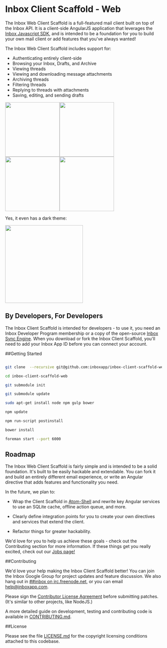 Inbox Client Scaffold - Web
========

The Inbox Web Client Scaffold is a full-featured mail client built on top of the Inbox API. It is a client-side AngularJS application that leverages the [Inbox Javascript SDK](https://github.com/inboxapp/inbox.js), and is intended to be a foundation for you to build your own mail client or add features that you've always wanted! 

The Inbox Web Client Scaffold includes support for:

- Authenticating entirely client-side
- Browsing your Inbox, Drafts, and Archive
- Viewing threads
- Viewing and downloading message attachments
- Archiving threads
- Filtering threads
- Replying to threads with attachments
- Saving, editing, and sending drafts

<a href="https://raw.githubusercontent.com/inboxapp/inbox-client-scaffold-web/master/screenshots/screenshot_threads.png?raw=true"><img src="https://raw.githubusercontent.com/inboxapp/inbox-client-scaffold-web/master/screenshots/screenshot_threads.png?raw=true" width="175" /></a><a href="://raw.githubusercontent.com/inboxapp/inbox-client-scaffold-web/master/screenshots/screenshot_thread.png?raw=true"><img src="https://raw.githubusercontent.com/inboxapp/inbox-client-scaffold-web/master/screenshots/screenshot_thread.png?raw=true" width="175" /></a><a href="https://raw.githubusercontent.com/inboxapp/inbox-client-scaffold-web/master/screenshots/screenshot_reply.png?raw=true"><img src="https://raw.githubusercontent.com/inboxapp/inbox-client-scaffold-web/master/screenshots/screenshot_reply.png?raw=true" width="175" /></a><a href="://raw.githubusercontent.com/inboxapp/inbox-client-scaffold-web/master/screenshots/screenshot_compose.png?raw=true"><img src="https://raw.githubusercontent.com/inboxapp/inbox-client-scaffold-web/master/screenshots/screenshot_compose.png?raw=true" width="175" /></a>

Yes, it even has a dark theme:

<a href="https://raw.githubusercontent.com/inboxapp/inbox-client-scaffold-web/master/screenshots/screenshot_dark_theme.png?raw=true"><img src="https://raw.githubusercontent.com/inboxapp/inbox-client-scaffold-web/master/screenshots/screenshot_dark_theme.png?raw=true" width="250" /></a>


## By Developers, For Developers

The Inbox Client Scaffold is intended for developers - to use it, you need an Inbox Developer Program membership or a copy of the open-source [Inbox Sync Engine](http://github.com/inboxapp/inbox). When you download or fork the Inbox Client Scaffold, you'll need to add your Inbox App ID before you can connect your account.


##Getting Started




```bash

git clone  --recursive git@github.com:inboxapp/inbox-client-scaffold-web.git

cd inbox-client-scaffold-web

git submodule init

git submodule update

sudo apt-get install node npm gulp bower

npm update

npm run-script postinstall

bower install

foreman start --port 6000

```

## Roadmap

The Inbox Web Client Scaffold is fairly simple and is intended to be a solid foundation. It's built to be easily hackable and extendable. You can fork it and build an entirely different email experience, or write an Angular directive that adds features and functionality you need.

In the future, we plan to:

- Wrap the Client Scaffold in [Atom-Shell](http://github.com/github/atom-shell) and rewrite key Angular services to use an SQLite cache, offline action queue, and more.

- Clearly define integration points for you to create your own directives and services that extend the client.

- Refactor things for greater hackability.


We'd love for you to help us achieve these goals - check out the Contributing section for more information. If these things get you really excited, check out our [Jobs page!](http://www.inboxapp.com/jobs)


##Contributing

We'd love your help making the Inbox Client Scaffold better! You can join the Inbox Google Group for project updates and feature discussion. We also hang out in [##inbox on irc.freenode.net](http://webchat.freenode.net/?channels=##inbox), or you can email help@inboxapp.com.

Please sign the [Contributor License Agreement](https://www.inboxapp.com/cla.html) before submitting patches. (It's similar to other projects, like NodeJS.)

A more detailed guide on development, testing and contributing code is available in [CONTRIBUTING.md](CONTRIBUTING.md).

##License

Please see the file [LICENSE.md](LICENSE.md) for the copyright licensing conditions attached to
this codebase.
